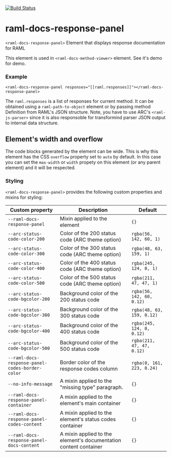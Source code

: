 [![Build Status](https://travis-ci.org/advanced-rest-client/raml-docs-response-panel.svg?branch=stage)](https://travis-ci.org/advanced-rest-client/raml-docs-response-panel)  

# raml-docs-response-panel

`<raml-docs-response-panel>` Element that displays response documentation for RAML

This element is used in `<raml-docs-method-viewer>` element.
See it's demo for demo.

### Example
```
<raml-docs-response-panel responses="[[raml.responses]]"></raml-docs-response-panel>
```

The `raml.responses` is a list of responses for current method. It can be
obtained using a `raml-path-to-object` element or by passing method Definition
from RAML's JSON structure.
Note, you have to use ARC's `<raml-js-parser>` since it is also responsoble
for transformind parser JSON output to internal data structure.

## Element's width and overflow

The code blocks generated by the element can be wide. This is why this element
has the CSS `overflow` property set to `auto` by default. In this case you can
set the `max-width` or `width` propety on this element (or any parent element)
and it will be respected.


### Styling
`<raml-docs-response-panel>` provides the following custom properties and mixins for styling:

Custom property | Description | Default
----------------|-------------|----------
`--raml-docs-response-panel` | Mixin applied to the element | `{}`
`--arc-status-code-color-200` | Color of the 200 status code (ARC theme option) | `rgba(56, 142, 60, 1)` |
`--arc-status-code-color-300` | Color of the 300 status code (ARC theme option) | `rgba(48, 63, 159, 1)` |
`--arc-status-code-color-400` | Color of the 400 status code (ARC theme option) | `rgba(245, 124, 0, 1)` |
`--arc-status-code-color-500` | Color of the 500 status code (ARC theme option) | `rgba(211, 47, 47, 1)` |
`--arc-status-code-bgcolor-200` | Background color of the 200 status code | `rgba(56, 142, 60, 0.12)` |
`--arc-status-code-bgcolor-300` | Background color of the 300 status code | `rgba(48, 63, 159, 0.12)` |
`--arc-status-code-bgcolor-400` | Background color of the 400 status code | `rgba(245, 124, 0, 0.12)` |
`--arc-status-code-bgcolor-500` | Background color of the 500 status code | `rgba(211, 47, 47, 0.12)` |
`--raml-docs-response-panel-codes-border-color` | Border color of the response codes column | `rgba(0, 161, 223, 0.24)`
`--no-info-message` | A mixin applied to the "missing type" paragraph. | `{}` |
`--raml-docs-response-panel-container` | A mixin applied to the element's main container | `{}`
`--raml-docs-response-panel-codes-content` | A mixin applied to the element's status codes container | `{}`
`--raml-docs-response-panel-docs-content` | A mixin applied to the element's documentation content container | `{}`

